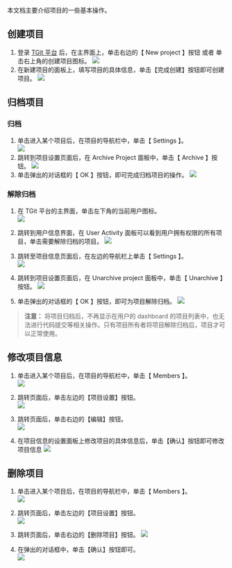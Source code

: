 本文档主要介绍项目的一些基本操作。

## 创建项目
1. 登录 [TGit 平台](https://git.tce.fsphere.cn/) 后，在主界面上，单击右边的【 New project 】按钮 或者 单击右上角的创建项目图标。
![](http://imgcache.tce.fsphere.cn/static/mc.qcloudimg.com/static/img/45b9ab618cd6317de92d6572a9976263/image.png)
2. 在新建项目的面板上，填写项目的具体信息，单击【完成创建】按钮即可创建项目。
![](http://imgcache.tce.fsphere.cn/static/mc.qcloudimg.com/static/img/7017962f922fb122ad3f87aa88465f1d/image.png)

## 归档项目
### 归档
1. 单击进入某个项目后，在项目的导航栏中，单击【 Settings 】。  
![](http://imgcache.tce.fsphere.cn/static/mc.qcloudimg.com/static/img/d9c3c555b25444e2b6bcfe83d01d41eb/image.png)
2. 跳转到项目设置页面后，在 Archive Project 面板中，单击【 Archive 】按钮。
![](http://imgcache.tce.fsphere.cn/static/mc.qcloudimg.com/static/img/6692d85a9647b72b7e34712798eccd4c/image.png)
3. 单击弹出的对话框的【 OK 】按钮，即可完成归档项目的操作。
![](http://imgcache.tce.fsphere.cn/static/mc.qcloudimg.com/static/img/d813d34c76bad6af1cc281985adade5d/image.png)

### 解除归档
1. 在 TGit 平台的主界面，单击左下角的当前用户图标。  
![](http://imgcache.tce.fsphere.cn/static/mc.qcloudimg.com/static/img/1a4586cfd298b1265c0a8444e18dcd5c/image.png)

2. 跳转到用户信息界面，在 User Activity 面板可以看到用户拥有权限的所有项目，单击需要解除归档的项目。
![](http://imgcache.tce.fsphere.cn/static/mc.qcloudimg.com/static/img/9e5a009663ba1784855df74d94448e13/image.png)

3. 跳转至项目信息页面后，在左边的导航栏上单击【 Settings 】。<br />
![](http://imgcache.tce.fsphere.cn/static/mc.qcloudimg.com/static/img/d9c3c555b25444e2b6bcfe83d01d41eb/image.png)

4. 跳转到项目设置页面后，在 Unarchive project 面板中，单击【 Unarchive 】按钮。
![](http://imgcache.tce.fsphere.cn/static/mc.qcloudimg.com/static/img/61e06d5c80cf40f3bb852a97847d3b54/image.png)

5. 单击弹出的对话框的【 OK 】按钮，即可为项目解除归档。
![](http://imgcache.tce.fsphere.cn/static/mc.qcloudimg.com/static/img/fe8f176e93fa9b4aa5bdb5e94d0b95bd/image.png)

> **注意：**
> 将项目归档后，不再显示在用户的 dashboard 的项目列表中，也无法进行代码提交等相关操作。只有项目所有者将项目解除归档后，项目才可以正常使用。

## 修改项目信息
1. 单击进入某个项目后，在项目的导航栏中，单击【 Members 】。  
![](http://imgcache.tce.fsphere.cn/static/mc.qcloudimg.com/static/img/79bfbe00f45f4c4480643485c25ebed6/image.png)

2. 跳转页面后，单击左边的【项目设置】按钮。<br />
![](http://imgcache.tce.fsphere.cn/static/mc.qcloudimg.com/static/img/f5b7f4d851b43614f0e576801ac8d4cc/image.png)

3. 跳转页面后，单击右边的【编辑】按钮。<br />
![](http://imgcache.tce.fsphere.cn/static/mc.qcloudimg.com/static/img/73425f0f7e7fcd457c6f27c6e113c838/image.png)
4. 在项目信息的设置面板上修改项目的具体信息后，单击【确认】按钮即可修改项目信息
![](http://imgcache.tce.fsphere.cn/static/mc.qcloudimg.com/static/img/6baf6d2ed35920d5ee58e00f9933644e/image.png)

## 删除项目
1. 单击进入某个项目后，在项目的导航栏中，单击【 Members 】。 <br />
![](http://imgcache.tce.fsphere.cn/static/mc.qcloudimg.com/static/img/79bfbe00f45f4c4480643485c25ebed6/image.png)

2. 跳转页面后，单击左边的【项目设置】按钮。<br />
![](http://imgcache.tce.fsphere.cn/static/mc.qcloudimg.com/static/img/f5b7f4d851b43614f0e576801ac8d4cc/image.png)

3. 跳转页面后，单击右边的【删除项目】按钮。
![](http://imgcache.tce.fsphere.cn/static/mc.qcloudimg.com/static/img/20e5d4963c1bb9338c783908ad69ad44/image.png)

4. 在弹出的对话框中，单击【确认】按钮即可。<br />
![](http://imgcache.tce.fsphere.cn/static/mc.qcloudimg.com/static/img/f5edbaa006062296f0ad835b2eb12136/image.png)
